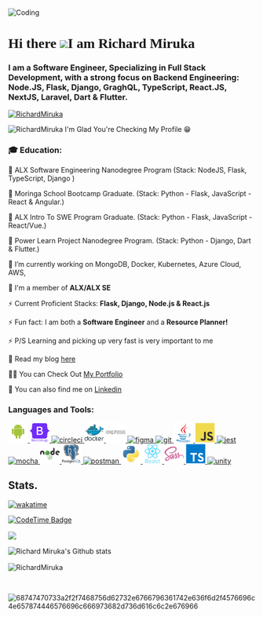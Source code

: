<img align="center" alt="Coding" width="900" height="210" src="https://i.pinimg.com/736x/45/05/cf/4505cf2c0926b7cb73178a87e40b3af2--javascript-python.jpg">
<!-- ![](https://i.ytimg.com/vi/2oklET0ERu4/maxresdefault.jpg) -->

<h1 style="font-family:script;" align="left">Hi there <img src="https://raw.githubusercontent.com/TheDudeThatCode/TheDudeThatCode/master/Assets/Hi.gif" width="29px">I am Richard Miruka</h1> 

<h3 align="left"> I am a Software Engineer, Specializing in Full Stack Development, with a strong focus on Backend Engineering:  Node.JS, Flask, Django, GraghQL, TypeScript, React.JS, NextJS, Laravel, Dart & Flutter.  </h3>

<p align="left">
  <a href="https://github.com/RichardMiruka/github-profile-trophy">
    <img src="https://github-profile-trophy.vercel.app/?username=RichardMiruka&exclude=issues" alt="RichardMiruka" /> 
  </a>
  
</p>

<p align="left">
    <img src="https://komarev.com/ghpvc/?username=RichardMiruka&label=Profile%20views&color=0e75b6&style=flat" alt="RichardMiruka" />
    <span class="profile-message">I'm Glad You're Checking My Profile 😁</span>
</p>    


<div align="left">
  <h3>🎓 Education:</h3>
</div>

🔭  ALX Software Engineering Nanodegree Program (Stack: NodeJS, Flask, TypeScript, Django )

🔭 Moringa School Bootcamp Graduate. (Stack: Python - Flask, JavaScript - React & Angular.)

🔭 ALX Intro To SWE Program  Graduate. (Stack: Python - Flask, JavaScript - React/Vue.)

🔭 Power Learn Project Nanodegree Program. (Stack: Python - Django,  Dart & Flutter.)

🔭 I’m currently working on MongoDB, Docker, Kubernetes, Azure Cloud, AWS, 

🔭 I'm a member of **ALX/ALX SE**

⚡ Current Proficient Stacks: **Flask, Django, Node.js & React.js** 

⚡ Fun fact: I am both a **Software Engineer** and a **Resource Planner!**

⚡ P/S Learning and picking up very fast is very important to me

💬 Read my blog [here ](https://richard-miruka.hashnode.dev)

🏋🏿 You can Check Out [My Portfolio](https://richard-miruka-portfolio.vercel.app/)

🔭 You can also find me on [Linkedin](https://www.linkedin.com/in/richard-miruka-05083b147)

<h3 align="left">Languages and Tools:</h3>
<p align="left"> <a href="https://developer.android.com" target="_blank" rel="noreferrer"> <img src="https://raw.githubusercontent.com/devicons/devicon/master/icons/android/android-original-wordmark.svg" alt="android" width="40" height="40"/> </a> <a href="https://getbootstrap.com" target="_blank" rel="noreferrer"> <img src="https://raw.githubusercontent.com/devicons/devicon/master/icons/bootstrap/bootstrap-plain-wordmark.svg" alt="bootstrap" width="40" height="40"/> </a> <a href="https://circleci.com" target="_blank" rel="noreferrer"> <img src="https://www.vectorlogo.zone/logos/circleci/circleci-icon.svg" alt="circleci" width="40" height="40"/> </a> <a href="https://www.docker.com/" target="_blank" rel="noreferrer"> <img src="https://raw.githubusercontent.com/devicons/devicon/master/icons/docker/docker-original-wordmark.svg" alt="docker" width="40" height="40"/> </a> <a href="https://expressjs.com" target="_blank" rel="noreferrer"> <img src="https://raw.githubusercontent.com/devicons/devicon/master/icons/express/express-original-wordmark.svg" alt="express" width="40" height="40"/> </a> <a href="https://www.figma.com/" target="_blank" rel="noreferrer"> <img src="https://www.vectorlogo.zone/logos/figma/figma-icon.svg" alt="figma" width="40" height="40"/> </a> <a href="https://git-scm.com/" target="_blank" rel="noreferrer"> <img src="https://www.vectorlogo.zone/logos/git-scm/git-scm-icon.svg" alt="git" width="40" height="40"/> </a> <a href="https://www.java.com" target="_blank" rel="noreferrer"> <img src="https://raw.githubusercontent.com/devicons/devicon/master/icons/java/java-original.svg" alt="java" width="40" height="40"/> </a> <a href="https://developer.mozilla.org/en-US/docs/Web/JavaScript" target="_blank" rel="noreferrer"> <img src="https://raw.githubusercontent.com/devicons/devicon/master/icons/javascript/javascript-original.svg" alt="javascript" width="40" height="40"/> </a> <a href="https://jestjs.io" target="_blank" rel="noreferrer"> <img src="https://www.vectorlogo.zone/logos/jestjsio/jestjsio-icon.svg" alt="jest" width="40" height="40"/> </a> <a href="https://mochajs.org" target="_blank" rel="noreferrer"> <img src="https://www.vectorlogo.zone/logos/mochajs/mochajs-icon.svg" alt="mocha" width="40" height="40"/> </a> <a href="https://nodejs.org" target="_blank" rel="noreferrer"> <img src="https://raw.githubusercontent.com/devicons/devicon/master/icons/nodejs/nodejs-original-wordmark.svg" alt="nodejs" width="40" height="40"/> </a> <a href="https://www.postgresql.org" target="_blank" rel="noreferrer"> <img src="https://raw.githubusercontent.com/devicons/devicon/master/icons/postgresql/postgresql-original-wordmark.svg" alt="postgresql" width="40" height="40"/> </a> <a href="https://postman.com" target="_blank" rel="noreferrer"> <img src="https://www.vectorlogo.zone/logos/getpostman/getpostman-icon.svg" alt="postman" width="40" height="40"/> </a> <a href="https://www.python.org" target="_blank" rel="noreferrer"> <img src="https://raw.githubusercontent.com/devicons/devicon/master/icons/python/python-original.svg" alt="python" width="40" height="40"/> </a> <a href="https://reactjs.org/" target="_blank" rel="noreferrer"> <img src="https://raw.githubusercontent.com/devicons/devicon/master/icons/react/react-original-wordmark.svg" alt="react" width="40" height="40"/> </a> <a href="https://sass-lang.com" target="_blank" rel="noreferrer"> <img src="https://raw.githubusercontent.com/devicons/devicon/master/icons/sass/sass-original.svg" alt="sass" width="40" height="40"/> </a> <a href="https://www.typescriptlang.org/" target="_blank" rel="noreferrer"> <img src="https://raw.githubusercontent.com/devicons/devicon/master/icons/typescript/typescript-original.svg" alt="typescript" width="40" height="40"/> </a> <a href="https://unity.com/" target="_blank" rel="noreferrer"> <img src="https://www.vectorlogo.zone/logos/unity3d/unity3d-icon.svg" alt="unity" width="40" height="40"/> </a> </p>

[](https://camo.githubusercontent.com/5ddf73ad3a205111cf8c686f687fc216c2946a75005718c8da5b837ad9de78c9/68747470733a2f2f7468756d62732e6766796361742e636f6d2f4576696c4e657874446576696c666973682d736d616c6c2e676966)
 
 ## Stats.

[![wakatime](https://wakatime.com/badge/user/018e5fe7-059d-4345-875b-009b5b1fdd07.svg)](https://wakatime.com/@018e5fe7-059d-4345-875b-009b5b1fdd07) 

[![CodeTime Badge](https://img.shields.io/endpoint?style=social&color=222&url=https%3A%2F%2Fapi.codetime.dev%2Fshield%3Fid%3D25224%26project%3D%26in=0)](https://codetime.dev)
 
<p><img align="center" src="https://github-readme-stats.vercel.app/api/top-langs/?username=RichardMiruka&layout=compact&theme=dark&hide_border=false" /></p>
<p><img align="center" src="https://github-readme-stats.vercel.app/api?username=RichardMiruka&show_icons=true&include_all_commits=true&count_private=true&layout=compact&theme=dark&hide_border=false&border_radius=2&hide=contribs" alt="Richard Miruka's Github stats" /></p>
<p><img align="center" src="https://github-readme-streak-stats.herokuapp.com/?user=RichardMiruka&theme=dark" alt="RichardMiruka" /></p>
<br/>

![68747470733a2f2f7468756d62732e6766796361742e636f6d2f4576696c4e657874446576696c666973682d736d616c6c2e676966](https://user-images.githubusercontent.com/89845641/220167426-0c5f630e-6d56-4617-9775-71c2bd025b4f.gif)
